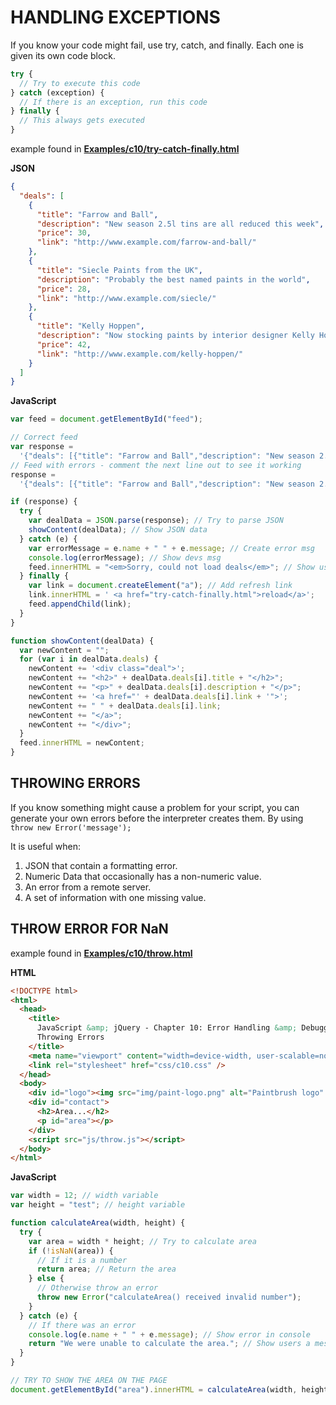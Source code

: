 # HANDLING EXCEPTIONS

If you know your code might fail, use try, catch, and finally. Each one is given its own code block.

```js
try {
  // Try to execute this code
} catch (exception) {
  // If there is an exception, run this code
} finally {
  // This always gets executed
}
```

example found in **[Examples/c10/try-catch-finally.html](../Examples/c10/try-catch-finally.html)**

**JSON**

```json
{
  "deals": [
    {
      "title": "Farrow and Ball",
      "description": "New season 2.5l tins are all reduced this week",
      "price": 30,
      "link": "http://www.example.com/farrow-and-ball/"
    },
    {
      "title": "Siecle Paints from the UK",
      "description": "Probably the best named paints in the world",
      "price": 28,
      "link": "http://www.example.com/siecle/"
    },
    {
      "title": "Kelly Hoppen",
      "description": "Now stocking paints by interior designer Kelly Hoppen",
      "price": 42,
      "link": "http://www.example.com/kelly-hoppen/"
    }
  ]
}
```

**JavaScript**

```js
var feed = document.getElementById("feed");

// Correct feed
var response =
  '{"deals": [{"title": "Farrow and Ball","description": "New season 2.5l tins are all reduced this week","price": 30,"link": "http://www.example.com/farrow-and-ball/"},{"title": "Siecle Paints from the UK","description": "Probably the best named paints in the world","price": 28,"link": "http://www.example.com/siecle/"},{"title": "Kelly Hoppen","description": "Now stocking paints by interior designer Kelly Hoppen","price": 42,"link": "http://www.example.com/kelly-hoppen/"}]}';
// Feed with errors - comment the next line out to see it working
response =
  '{"deals": [{"title": "Farrow and Ball","description": "New season 2.5l '; // JSON data

if (response) {
  try {
    var dealData = JSON.parse(response); // Try to parse JSON
    showContent(dealData); // Show JSON data
  } catch (e) {
    var errorMessage = e.name + " " + e.message; // Create error msg
    console.log(errorMessage); // Show devs msg
    feed.innerHTML = "<em>Sorry, could not load deals</em>"; // Show users msg
  } finally {
    var link = document.createElement("a"); // Add refresh link
    link.innerHTML = ' <a href="try-catch-finally.html">reload</a>';
    feed.appendChild(link);
  }
}

function showContent(dealData) {
  var newContent = "";
  for (var i in dealData.deals) {
    newContent += '<div class="deal">';
    newContent += "<h2>" + dealData.deals[i].title + "</h2>";
    newContent += "<p>" + dealData.deals[i].description + "</p>";
    newContent += '<a href="' + dealData.deals[i].link + '">';
    newContent += " " + dealData.deals[i].link;
    newContent += "</a>";
    newContent += "</div>";
  }
  feed.innerHTML = newContent;
}
```

## THROWING ERRORS

If you know something might cause a problem for your script, you can generate your own errors before the interpreter creates them. By using `throw new Error('message');`

It is useful when:

1. JSON that contain a formatting error.
2. Numeric Data that occasionally has a non-numeric value.
3. An error from a remote server.
4. A set of information with one missing value.

## THROW ERROR FOR NaN

example found in **[Examples/c10/throw.html](../Examples/c10/throw.html)**

**HTML**

```html
<!DOCTYPE html>
<html>
  <head>
    <title>
      JavaScript &amp; jQuery - Chapter 10: Error Handling &amp; Debugging -
      Throwing Errors
    </title>
    <meta name="viewport" content="width=device-width, user-scalable=no" />
    <link rel="stylesheet" href="css/c10.css" />
  </head>
  <body>
    <div id="logo"><img src="img/paint-logo.png" alt="Paintbrush logo" /></div>
    <div id="contact">
      <h2>Area...</h2>
      <p id="area"></p>
    </div>
    <script src="js/throw.js"></script>
  </body>
</html>
```

**JavaScript**

```js
var width = 12; // width variable
var height = "test"; // height variable

function calculateArea(width, height) {
  try {
    var area = width * height; // Try to calculate area
    if (!isNaN(area)) {
      // If it is a number
      return area; // Return the area
    } else {
      // Otherwise throw an error
      throw new Error("calculateArea() received invalid number");
    }
  } catch (e) {
    // If there was an error
    console.log(e.name + " " + e.message); // Show error in console
    return "We were unable to calculate the area."; // Show users a message
  }
}

// TRY TO SHOW THE AREA ON THE PAGE
document.getElementById("area").innerHTML = calculateArea(width, height);
```
